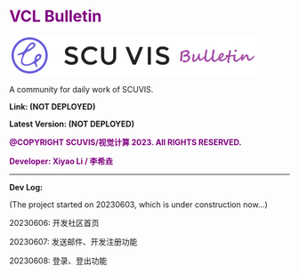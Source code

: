# <font color='purple'>VCL Bulletin</font>

![VCL Bulletin](src/main/resources/static/img/title.png)

A community for daily work of SCUVIS.

**Link: (NOT DEPLOYED)**

**Latest Version: (NOT DEPLOYED)**

**<font color='purple'>@COPYRIGHT SCUVIS/视觉计算 2023. All RIGHTS RESERVED.</font>**

**<font color='purple'>Developer: Xiyao Li / 李希垚</font>**

---

**Dev Log:**

(The project started on 20230603, which is under construction now…)


20230606: 开发社区首页

20230607: 发送邮件、开发注册功能

20230608: 登录、登出功能